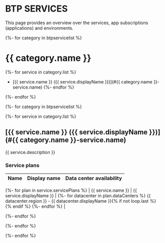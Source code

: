 # BTP SERVICES

This page provides an overview over the services, app subscriptions (applications) and environments.

{%- for category in btpservicelist %}
# {{ category.name }}

{%- for service in category.list %}
- [{{ service.name }} ({{ service.displayName }})](#{{ category.name }}-service.name)
{%- endfor %}

{%- endfor %}

{%- for category in btpservicelist %}

{%- for service in category.list %}
## [{{ service.name }} ({{ service.displayName }})](#{{ category.name }}-service.name)

{{ service.description }}

### Service plans
| Name | Display name | Data center availability  |
|------|----------------|---------------------------|
{%- for plan in service.servicePlans %}
|  {{ service.name }}  |  {{ service.displayName }}  |  {%- for datacenter in plan.dataCenters %} {{ datacenter.region }} - {{ datacenter.displayName }}{% if not loop.last %}<br>{% endif %} {%- endfor %}  |


{%- endfor %}

{%- endfor %}

{%- endfor %}

